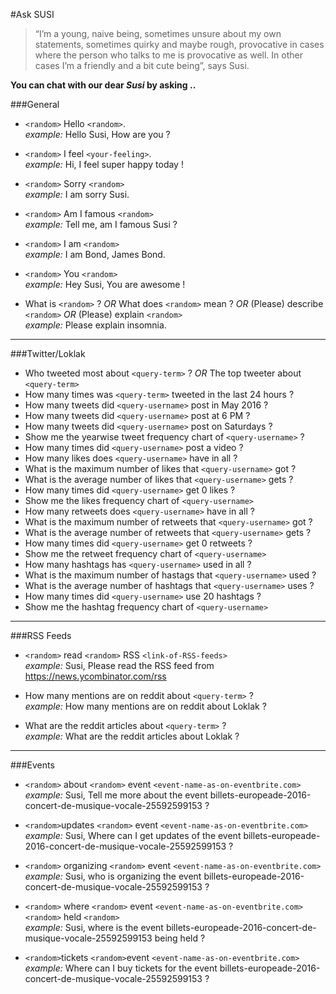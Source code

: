 #Ask SUSI

> “I’m a young, naive being, sometimes unsure about my own statements, sometimes quirky and maybe rough, provocative in cases where the person who talks to me is provocative as well. In other cases I’m a friendly and a bit cute being”, says Susi.



**You can chat with our dear *Susi* by asking ..**


###General

- `<random>` Hello `<random>`. <br>
_example:_ Hello Susi, How are you ?

- `<random>` I feel `<your-feeling>`.<br>
_example:_ Hi, I feel super happy today !

- `<random>` Sorry `<random>`<br>
_example:_ I am sorry Susi.

- `<random>` Am I famous `<random>`<br>
_example:_ Tell me, am I famous Susi ?

- `<random>` I am `<random>`<br>
_example:_ I am Bond, James Bond.

- `<random>` You `<random>` <br>
_example:_  Hey Susi, You are awesome !

- What is `<random>` ? *OR* What does `<random>` mean ? *OR* (Please) describe `<random>` *OR* (Please) explain `<random>`<br>
_example:_ Please explain insomnia.

***
###Twitter/Loklak

- Who tweeted most about `<query-term>` ? *OR* The top tweeter about `<query-term>`
- How many times was `<query-term>` tweeted in the last 24 hours ?
- How many tweets did `<query-username>` post in May 2016 ?
- How many tweets did `<query-username>` post at 6 PM ?
- How many tweets did `<query-username>` post on Saturdays ?
- Show me the yearwise tweet frequency chart of `<query-username>` ?
- How many times did `<query-username>` post a video ?
- How many likes does `<query-username>` have in all ?
- What is the maximum number of likes that `<query-username>` got ?
- What is the average number of likes that `<query-username>` gets ?
- How many times did `<query-username>` get 0 likes ?
- Show me the likes frequency chart of `<query-username>`
- How many retweets does `<query-username>` have in all ?
- What is the maximum number of retweets that `<query-username>` got ?
- What is the average number of retweets that `<query-username>` gets ?
- How many times did `<query-username>` get 0 retweets ?
- Show me the retweet frequency chart of `<query-username>`
- How many hashtags has `<query-username>` used in all ?
- What is the maximum number of hastags that `<query-username>` used ?
- What is the average number of hashtags that `<query-username>` uses ?
- How many times did `<query-username>` use 20 hashtags ?
- Show me the hashtag frequency chart of `<query-username>`

***
###RSS Feeds

- `<random>` read `<random>` RSS `<link-of-RSS-feeds>`<br>
_example:_ Susi, Please read the RSS feed from https://news.ycombinator.com/rss

- How many mentions are on reddit about `<query-term>` ? <br>
_example:_ How many mentions are on reddit about Loklak ?

- What are the reddit articles about `<query-term>` ? <br>
_example:_ What are the reddit articles about Loklak ?

***
###Events

- `<random>` about `<random>` event `<event-name-as-on-eventbrite.com>`<br>
_example:_ Susi, Tell me more about the event billets-europeade-2016-concert-de-musique-vocale-25592599153 ?

- `<random>`updates `<random>` event `<event-name-as-on-eventbrite.com>`<br>
_example:_ Susi, Where can I get updates of the event billets-europeade-2016-concert-de-musique-vocale-25592599153 ?

- `<random>` organizing `<random>` event `<event-name-as-on-eventbrite.com>`<br>
_example:_ Susi, who is organizing the event billets-europeade-2016-concert-de-musique-vocale-25592599153 ?

- `<random>` where `<random>` event `<event-name-as-on-eventbrite.com>` `<random>` held `<random>`<br>
_example:_ Susi, where is the event billets-europeade-2016-concert-de-musique-vocale-25592599153 being held ?

- `<random>`tickets `<random>`event `<event-name-as-on-eventbrite.com>` <br>
_example:_ Where can I buy tickets for the event billets-europeade-2016-concert-de-musique-vocale-25592599153 ?
